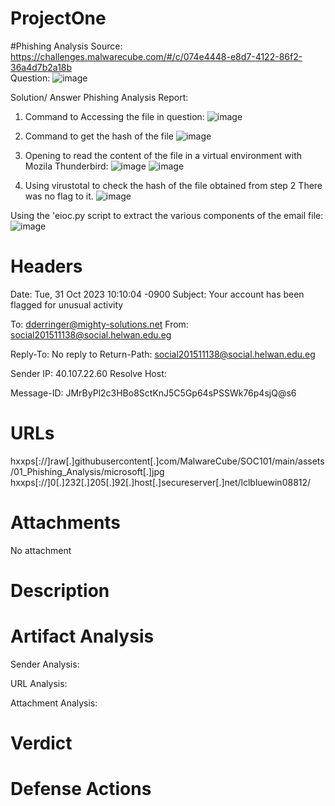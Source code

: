 # ProjectOne
#Phishing Analysis
Source: https://challenges.malwarecube.com/#/c/074e4448-e8d7-4122-86f2-36a4d7b2a18b  
Question: ![image](https://github.com/user-attachments/assets/1b7ae777-6107-499e-9173-9e4ac23e4a0a)



Solution/ Answer
Phishing Analysis Report:

1. Command to Accessing the file in question: 
![image](https://github.com/user-attachments/assets/26dc0bd7-ceff-4253-aace-fc4530c4e431)

2. Command to get the hash of the file
![image](https://github.com/user-attachments/assets/07faf62d-e99c-4d0d-930c-3c3ce85d4597)

3. Opening to read the content of the file in a virtual environment with Mozila Thunderbird:
![image](https://github.com/user-attachments/assets/282acf76-dff9-4486-8317-a6da0f710bf8)
![image](https://github.com/user-attachments/assets/de978603-2c70-4c8e-8d63-16850a545d59)

4. Using virustotal to check the hash of the file obtained from step 2
There was no flag to it.
   ![image](https://github.com/user-attachments/assets/e1c4b53d-b923-433f-ac13-15ffd4e06242)

Using the 'eioc.py script to extract the various components of the email file: 
![image](https://github.com/user-attachments/assets/2a2923b5-db5f-43c9-a02a-73a2ebf95e81)



Headers
======================================
Date: Tue, 31 Oct 2023 10:10:04 -0900
Subject: Your account has been flagged for unusual activity

To: dderringer@mighty-solutions.net
From: social201511138@social.helwan.edu.eg

Reply-To: No reply to
Return-Path: social201511138@social.helwan.edu.eg

Sender IP: 40.107.22.60
Resolve Host:

Message-ID: JMrByPl2c3HBo8SctKnJ5C5Gp64sPSSWk76p4sjQ@s6


URLs
=======================================
hxxps[://]raw[.]githubusercontent[.]com/MalwareCube/SOC101/main/assets/01_Phishing_Analysis/microsoft[.]jpg
hxxps[://]0[.]232[.]205[.]92[.]host[.]secureserver[.]net/lclbluewin08812/



Attachments
======================================
No attachment


Description
======================================



Artifact Analysis
======================================
Sender Analysis:


URL Analysis:


Attachment Analysis:



Verdict
======================================



Defense Actions
======================================


